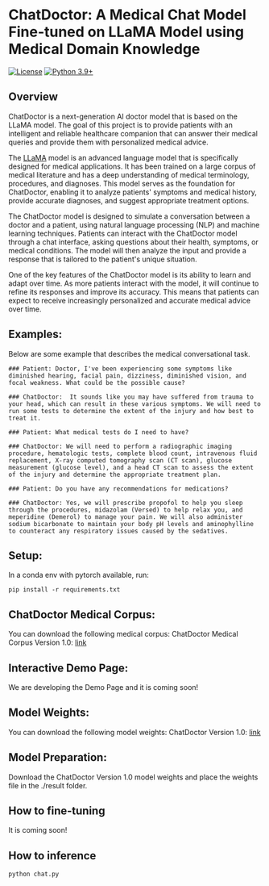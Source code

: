 # ChatDoctor: A Medical Chat Model Fine-tuned on LLaMA Model using Medical Domain Knowledge
[![License](https://img.shields.io/badge/License-Apache_2.0-green.svg)](https://github.com/HUANGLIZI/ChatDoctor/blob/main/LICENSE) 
[![Python 3.9+](https://img.shields.io/badge/python-3.9+-blue.svg)](https://www.python.org/downloads/release/python-390/) 

## Overview
ChatDoctor is a next-generation AI doctor model that is based on the LLaMA model. The goal of this project is to provide patients with an intelligent and reliable healthcare companion that can answer their medical queries and provide them with personalized medical advice.

The [LLaMA](https://github.com/facebookresearch/llama) model is an advanced language model that is specifically designed for medical applications. It has been trained on a large corpus of medical literature and has a deep understanding of medical terminology, procedures, and diagnoses. This model serves as the foundation for ChatDoctor, enabling it to analyze patients' symptoms and medical history, provide accurate diagnoses, and suggest appropriate treatment options.

The ChatDoctor model is designed to simulate a conversation between a doctor and a patient, using natural language processing (NLP) and machine learning techniques. Patients can interact with the ChatDoctor model through a chat interface, asking questions about their health, symptoms, or medical conditions. The model will then analyze the input and provide a response that is tailored to the patient's unique situation.

One of the key features of the ChatDoctor model is its ability to learn and adapt over time. As more patients interact with the model, it will continue to refine its responses and improve its accuracy. This means that patients can expect to receive increasingly personalized and accurate medical advice over time.

## Examples:

Below are some example that describes the medical conversational task. 
 ```
 ### Patient: Doctor, I've been experiencing some symptoms like diminished hearing, facial pain, dizziness, diminished vision, and focal weakness. What could be the possible cause?
 
 ### ChatDoctor:  It sounds like you may have suffered from trauma to your head, which can result in these various symptoms. We will need to run some tests to determine the extent of the injury and how best to treat it.
 
 ### Patient: What medical tests do I need to have?
 
 ### ChatDoctor: We will need to perform a radiographic imaging procedure, hematologic tests, complete blood count, intravenous fluid replacement, X-ray computed tomography scan (CT scan), glucose measurement (glucose level), and a head CT scan to assess the extent of the injury and determine the appropriate treatment plan.
 
 ### Patient: Do you have any recommendations for medications?
 
 ### ChatDoctor: Yes, we will prescribe propofol to help you sleep through the procedures, midazolam (Versed) to help relax you, and meperidine (Demerol) to manage your pain. We will also administer sodium bicarbonate to maintain your body pH levels and aminophylline to counteract any respiratory issues caused by the sedatives.
 ```
 
 ## Setup:
 In a conda env with pytorch available, run:
```
pip install -r requirements.txt
```

 ## ChatDoctor Medical Corpus:
You can download the following medical corpus:
ChatDoctor Medical Corpus Version 1.0: [link](https://drive.google.com/file/d/1pMH0ttKWv4KfEOXBc5hTCKshV8f51KBa/view?usp=sharing)

 ## Interactive Demo Page:
We are developing the Demo Page and it is coming soon!
 
 ## Model Weights:
You can download the following model weights:
ChatDoctor Version 1.0: [link](https://drive.google.com/drive/folders/1U4McOkZ-YFeaJaTnDokU625BncaTeL0R?usp=share_link)

 ## Model Preparation:
Download the ChatDoctor Version 1.0 model weights and place the weights file in the ./result folder.

 ## How to fine-tuning
 It is coming soon!
 
 ## How to inference
 ```python
python chat.py
 ```
